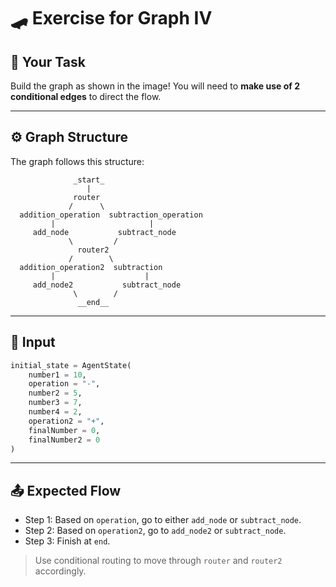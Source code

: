 # 🛹 Exercise for Graph IV

## 🧠 Your Task

Build the graph as shown in the image!
You will need to **make use of 2 conditional edges** to direct the flow.

---

## ⚙️ Graph Structure

The graph follows this structure:

```
              _start_
                 |
              router
             /      \
  addition_operation  subtraction_operation
         |                     |
     add_node           subtract_node
             \         /
               router2
             /        \
  addition_operation2  subtraction
         |                    |
     add_node2           subtract_node
              \        /
               __end__
```

---

## 🧾 Input

```python
initial_state = AgentState(
    number1 = 10,
    operation = "-",
    number2 = 5,
    number3 = 7,
    number4 = 2,
    operation2 = "+",
    finalNumber = 0,
    finalNumber2 = 0
)
```

---

## 📤 Expected Flow

* Step 1: Based on `operation`, go to either `add_node` or `subtract_node`.
* Step 2: Based on `operation2`, go to `add_node2` or `subtract_node`.
* Step 3: Finish at `end`.

> Use conditional routing to move through `router` and `router2` accordingly.

